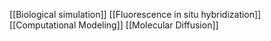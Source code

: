 [[Biological simulation]]
[[Fluorescence in situ hybridization]]
[[Computational Modeling]]
[[Molecular Diffusion]]
